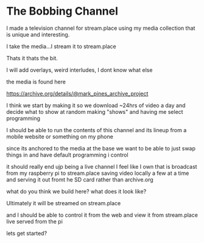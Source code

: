 # The Bobbing Channel

I made a television channel for stream.place using my media collection that is unique and interesting.

I take the media...I stream it to stream.place

Thats it thats the bit.

I will add overlays, weird interludes, I dont know what else

the media is found here

https://archive.org/details/@mark_pines_archive_project

I think we start by making it so we download ~24hrs of video a day and decide what to show at random making "shows" and having me select programming

I should be able to run the contents of this channel and its lineup from a mobile website or something on my phone

since its anchored to the media at the base we want to be able to just swap things in and have default programming i control

it should really end ujp being a live channel I feel like I own that is broadcast from my raspberry pi to stream.place saving video locally a few at a time and serving it out fromt he SD card rather than archive.org

what do you think we build here? what does it look like?

Ultimately it will be streamed on stream.place

and I should be able to control it from the web and view it from stream.place live served from the pi

lets get started?
